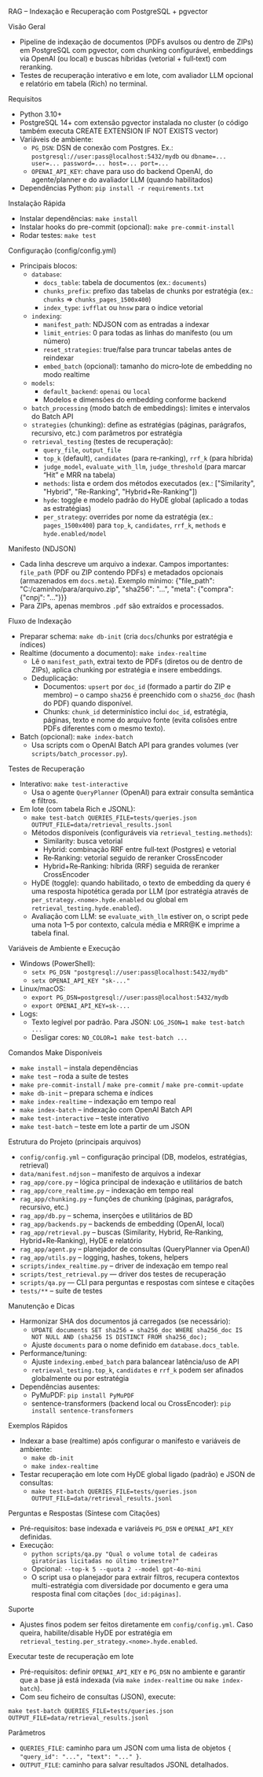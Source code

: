 RAG – Indexação e Recuperação com PostgreSQL + pgvector

Visão Geral
- Pipeline de indexação de documentos (PDFs avulsos ou dentro de ZIPs) em PostgreSQL com pgvector, com chunking configurável, embeddings via OpenAI (ou local) e buscas híbridas (vetorial + full‑text) com reranking.
- Testes de recuperação interativo e em lote, com avaliador LLM opcional e relatório em tabela (Rich) no terminal.

Requisitos
- Python 3.10+
- PostgreSQL 14+ com extensão pgvector instalada no cluster (o código também executa CREATE EXTENSION IF NOT EXISTS vector)
- Variáveis de ambiente:
  - `PG_DSN`: DSN de conexão com Postgres. Ex.: `postgresql://user:pass@localhost:5432/mydb` ou `dbname=... user=... password=... host=... port=...`
  - `OPENAI_API_KEY`: chave para uso do backend OpenAI, do agente/planner e do avaliador LLM (quando habilitados)
- Dependências Python: `pip install -r requirements.txt`

Instalação Rápida
- Instalar dependências: `make install`
- Instalar hooks do pre-commit (opcional): `make pre-commit-install`
- Rodar testes: `make test`

Configuração (config/config.yml)
- Principais blocos:
  - `database`:
    - `docs_table`: tabela de documentos (ex.: `documents`)
    - `chunks_prefix`: prefixo das tabelas de chunks por estratégia (ex.: `chunks` => `chunks_pages_1500x400`)
    - `index_type`: `ivfflat` ou `hnsw` para o índice vetorial
  - `indexing`:
    - `manifest_path`: NDJSON com as entradas a indexar
    - `limit_entries`: 0 para todas as linhas do manifesto (ou um número)
    - `reset_strategies`: true/false para truncar tabelas antes de reindexar
    - `embed_batch` (opcional): tamanho do micro‑lote de embedding no modo realtime
  - `models`:
    - `default_backend`: `openai` ou `local`
    - Modelos e dimensões do embedding conforme backend
  - `batch_processing` (modo batch de embeddings): limites e intervalos do Batch API
  - `strategies` (chunking): define as estratégias (páginas, parágrafos, recursivo, etc.) com parâmetros por estratégia
  - `retrieval_testing` (testes de recuperação):
    - `query_file`, `output_file`
    - `top_k` (default), `candidates` (para re‑ranking), `rrf_k` (para híbrida)
    - `judge_model`, `evaluate_with_llm`, `judge_threshold` (para marcar “Hit” e MRR na tabela)
    - `methods`: lista e ordem dos métodos executados (ex.: ["Similarity", "Hybrid", "Re-Ranking", "Hybrid+Re-Ranking"])
    - `hyde`: toggle e modelo padrão do HyDE global (aplicado a todas as estratégias)
    - `per_strategy`: overrides por nome da estratégia (ex.: `pages_1500x400`) para `top_k`, `candidates`, `rrf_k`, `methods` e `hyde.enabled/model`

Manifesto (NDJSON)
- Cada linha descreve um arquivo a indexar. Campos importantes: `file_path` (PDF ou ZIP contendo PDFs) e metadados opcionais (armazenados em `docs.meta`). Exemplo mínimo:
  {"file_path": "C:/caminho/para/arquivo.zip", "sha256": "...", "meta": {"compra": {"cnpj": "..."}}}
- Para ZIPs, apenas membros `.pdf` são extraídos e processados.

Fluxo de Indexação
- Preparar schema: `make db-init` (cria `docs`/chunks por estratégia e índices)
- Realtime (documento a documento): `make index-realtime`
  - Lê o `manifest_path`, extrai texto de PDFs (diretos ou de dentro de ZIPs), aplica chunking por estratégia e insere embeddings.
  - Deduplicação:
    - Documentos: `upsert` por `doc_id` (formado a partir do ZIP e membro) – o campo `sha256` é preenchido com o `sha256_doc` (hash do PDF) quando disponível.
    - Chunks: `chunk_id` determinístico inclui `doc_id`, estratégia, páginas, texto e nome do arquivo fonte (evita colisões entre PDFs diferentes com o mesmo texto).
- Batch (opcional): `make index-batch`
  - Usa scripts com o OpenAI Batch API para grandes volumes (ver `scripts/batch_processor.py`).

Testes de Recuperação
- Interativo: `make test-interactive`
  - Usa o agente `QueryPlanner` (OpenAI) para extrair consulta semântica e filtros.
- Em lote (com tabela Rich e JSONL):
  - `make test-batch QUERIES_FILE=tests/queries.json OUTPUT_FILE=data/retrieval_results.jsonl`
  - Métodos disponíveis (configuráveis via `retrieval_testing.methods`):
    - Similarity: busca vetorial
    - Hybrid: combinação RRF entre full‑text (Postgres) e vetorial
    - Re‑Ranking: vetorial seguido de reranker CrossEncoder
    - Hybrid+Re‑Ranking: híbrida (RRF) seguida de reranker CrossEncoder
  - HyDE (toggle): quando habilitado, o texto de embedding da query é uma resposta hipotética gerada por LLM (por estratégia através de `per_strategy.<nome>.hyde.enabled` ou global em `retrieval_testing.hyde.enabled`).
  - Avaliação com LLM: se `evaluate_with_llm` estiver on, o script pede uma nota 1–5 por contexto, calcula média e MRR@K e imprime a tabela final.

Variáveis de Ambiente e Execução
- Windows (PowerShell):
  - `setx PG_DSN "postgresql://user:pass@localhost:5432/mydb"`
  - `setx OPENAI_API_KEY "sk-..."`
- Linux/macOS:
  - `export PG_DSN=postgresql://user:pass@localhost:5432/mydb`
  - `export OPENAI_API_KEY=sk-...`
- Logs:
  - Texto legível por padrão. Para JSON: `LOG_JSON=1 make test-batch ...`
  - Desligar cores: `NO_COLOR=1 make test-batch ...`

Comandos Make Disponíveis
- `make install` – instala dependências
- `make test` – roda a suíte de testes
- `make pre-commit-install` / `make pre-commit` / `make pre-commit-update`
- `make db-init` – prepara schema e índices
- `make index-realtime` – indexação em tempo real
- `make index-batch` – indexação com OpenAI Batch API
- `make test-interactive` – teste interativo
- `make test-batch` – teste em lote a partir de um JSON

Estrutura do Projeto (principais arquivos)
- `config/config.yml` – configuração principal (DB, modelos, estratégias, retrieval)
- `data/manifest.ndjson` – manifesto de arquivos a indexar
- `rag_app/core.py` – lógica principal de indexação e utilitários de batch
- `rag_app/core_realtime.py` – indexação em tempo real
- `rag_app/chunking.py` – funções de chunking (páginas, parágrafos, recursivo, etc.)
- `rag_app/db.py` – schema, inserções e utilitários de BD
- `rag_app/backends.py` – backends de embedding (OpenAI, local)
- `rag_app/retrieval.py` – buscas (Similarity, Hybrid, Re‑Ranking, Hybrid+Re‑Ranking), HyDE e relatório
- `rag_app/agent.py` – planejador de consultas (QueryPlanner via OpenAI)
- `rag_app/utils.py` – logging, hashes, tokens, helpers
- `scripts/index_realtime.py` – driver de indexação em tempo real
- `scripts/test_retrieval.py` — driver dos testes de recuperação
- `scripts/qa.py` — CLI para perguntas e respostas com síntese e citações
- `tests/**` – suíte de testes

Manutenção e Dicas
- Harmonizar SHA dos documentos já carregados (se necessário):
  - `UPDATE documents SET sha256 = sha256_doc WHERE sha256_doc IS NOT NULL AND (sha256 IS DISTINCT FROM sha256_doc);`
  - Ajuste `documents` para o nome definido em `database.docs_table`.
- Performance/tuning:
  - Ajuste `indexing.embed_batch` para balancear latência/uso de API
  - `retrieval_testing.top_k`, `candidates` e `rrf_k` podem ser afinados globalmente ou por estratégia
- Dependências ausentes:
  - PyMuPDF: `pip install PyMuPDF`
  - sentence-transformers (backend local ou CrossEncoder): `pip install sentence-transformers`

Exemplos Rápidos
- Indexar a base (realtime) após configurar o manifesto e variáveis de ambiente:
  - `make db-init`
  - `make index-realtime`
- Testar recuperação em lote com HyDE global ligado (padrão) e JSON de consultas:
  - `make test-batch QUERIES_FILE=tests/queries.json OUTPUT_FILE=data/retrieval_results.jsonl`

Perguntas e Respostas (Síntese com Citações)
- Pré-requisitos: base indexada e variáveis `PG_DSN` e `OPENAI_API_KEY` definidas.
- Execução:
  - `python scripts/qa.py "Qual o volume total de cadeiras giratórias licitadas no último trimestre?"`
  - Opcional: `--top-k 5 --quota 2 --model gpt-4o-mini`
  - O script usa o planejador para extrair filtros, recupera contextos multi-estratégia com diversidade por documento e gera uma resposta final com citações `[doc_id:páginas]`.

Suporte
- Ajustes finos podem ser feitos diretamente em `config/config.yml`. Caso queira, habilite/disable HyDE por estratégia em `retrieval_testing.per_strategy.<nome>.hyde.enabled`.


Executar teste de recuperação em lote

- Pré-requisitos: definir `OPENAI_API_KEY` e `PG_DSN` no ambiente e garantir que a base já está indexada (via `make index-realtime` ou `make index-batch`).
- Com seu ficheiro de consultas (JSON), execute:

```
make test-batch QUERIES_FILE=tests/queries.json OUTPUT_FILE=data/retrieval_results.jsonl
```

Parâmetros
- `QUERIES_FILE`: caminho para um JSON com uma lista de objetos `{ "query_id": "...", "text": "..." }`.
- `OUTPUT_FILE`: caminho para salvar resultados JSONL detalhados.
